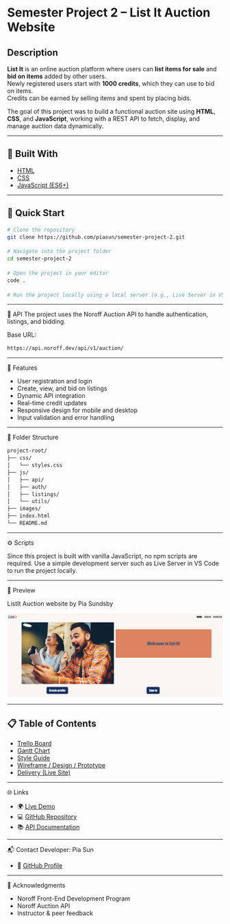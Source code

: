 # Semester Project 2 – List It Auction Website

## Description

**List It** is an online auction platform where users can **list items for sale** and **bid on items** added by other users.  
Newly registered users start with **1000 credits**, which they can use to bid on items.  
Credits can be earned by selling items and spent by placing bids.

The goal of this project was to build a functional auction site using **HTML**, **CSS**, and **JavaScript**, working with a REST API to fetch, display, and manage auction data dynamically.

---

## 🧠 Built With

- [HTML](https://developer.mozilla.org/en-US/docs/Web/HTML)
- [CSS](https://developer.mozilla.org/en-US/docs/Web/CSS)
- [JavaScript (ES6+)](https://developer.mozilla.org/en-US/docs/Web/JavaScript)

---

## 🚀 Quick Start

```bash
# Clone the repository
git clone https://github.com/piasun/semester-project-2.git

# Navigate into the project folder
cd semester-project-2

# Open the project in your editor
code .

# Run the project locally using a local server (e.g., Live Server in VS Code)
```

---

🔧 API
The project uses the Noroff Auction API to handle authentication, listings, and bidding.

Base URL:

```bash
https://api.noroff.dev/api/v1/auction/
```

---

🧩 Features

- User registration and login
- Create, view, and bid on listings
- Dynamic API integration
- Real-time credit updates
- Responsive design for mobile and desktop
- Input validation and error handling

---

🧱 Folder Structure

```bash
project-root/
├── css/
│   └── styles.css
├── js/
│   ├── api/
│   ├── auth/
│   ├── listings/
│   └── utils/
├── images/
├── index.html
└── README.md
```

---

⚙️ Scripts

Since this project is built with vanilla JavaScript, no npm scripts are required.
Use a simple development server such as Live Server in VS Code to run the project locally.

---

📸 Preview

ListIt Auction website
by Pia Sundsby

[![List It Auction Website Screenshot](/images/website-listit.png)](https://list-it-auction-website.netlify.app/)

---

## 📋 Table of Contents

- [Trello Board](https://trello.com/invite/b/AVdD1icT/ATTIf14f37766e3002f195a28dec0b46fc2f210537BF/semester-project-2)
- [Gantt Chart](https://docs.google.com/spreadsheets/d/1ioIp8cBAzkVLoYzlSIMVVukpG8DWxr-L/edit?usp=sharing&ouid=105175313372136630770&rtpof=true&sd=true)
- [Style Guide](https://www.figma.com/file/HN0MRSL5RrIxL5AzUe3ZqZ/Semester-Project-2?type=design&node-id=305%3A101&mode=design&t=EamAKqHgRYgoeywV-1)
- [Wireframe / Design / Prototype](https://www.figma.com/file/HN0MRSL5RrIxL5AzUe3ZqZ/Semester-Project-2?type=design&node-id=0%3A1&mode=design&t=EamAKqHgRYgoeywV-1)
- [Delivery (Live Site)](https://list-it-auction-website.netlify.app/)

---

🌐 Links

- 🌍 [Live Demo](https://list-it-auction-website.netlify.app/)
- 💻 [GitHub Repository](https://github.com/piasun/semester-project-2)
- 📚 [API Documentation](https://api.noroff.dev/api/v1/auction/)

---

📬 Contact
Developer: Pia Sun

- 📧 [GitHub Profile](https://github.com/piasun)

---

🙏 Acknowledgments

- Noroff Front-End Development Program
- Noroff Auction API
- Instructor & peer feedback
